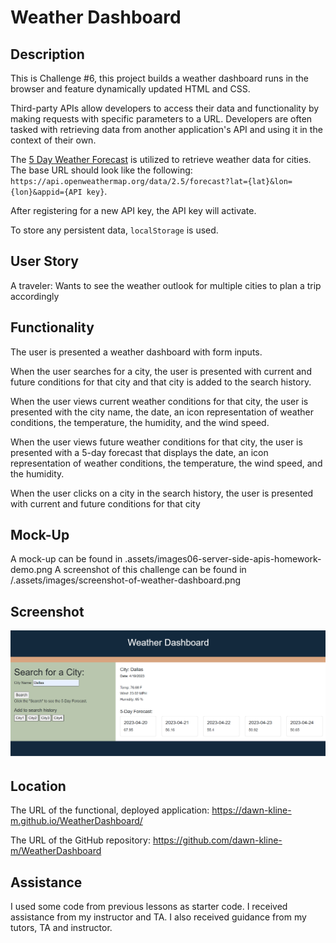 # Weather Dashboard

## Description

This is Challenge #6, this project builds a weather dashboard runs in the browser and feature dynamically updated HTML and CSS.

 Third-party APIs allow developers to access their data and functionality by making requests with specific parameters to a URL. Developers are often tasked with retrieving data from another application's API and using it in the context of their own. 

 The [5 Day Weather Forecast](https://openweathermap.org/forecast5) is utilized to retrieve weather data for cities. The base URL should look like the following: `https://api.openweathermap.org/data/2.5/forecast?lat={lat}&lon={lon}&appid={API key}`. 
 
 After registering for a new API key, the API key will activate.

To store any persistent data, `localStorage` is used.

## User Story

A traveler:
Wants to see the weather outlook for multiple cities
to plan a trip accordingly

## Functionality

The user is presented a weather dashboard with form inputs.

When the user searches for a city, the user is presented with current and future conditions for that city and that city is added to the search history.

When the user views current weather conditions for that city, the user is presented with the city name, the date, an icon representation of weather conditions, the temperature, the humidity, and the wind speed.

When the user views future weather conditions for that city, the user is presented with a 5-day forecast that displays the date, an icon representation of weather conditions, the temperature, the wind speed, and the humidity.

When the user clicks on a city in the search history, the user is presented with current and future conditions for that city

## Mock-Up

A mock-up can be found in .assets/images06-server-side-apis-homework-demo.png
A screenshot of this challenge can be found in /.assets/images/screenshot-of-weather-dashboard.png

## Screenshot

![portfolio screenshot](./images/screenshot-of-weather-dashboard.png)

## Location

The URL of the functional, deployed application: https://dawn-kline-m.github.io/WeatherDashboard/

The URL of the GitHub repository: https://github.com/dawn-kline-m/WeatherDashboard

## Assistance

I used some code from previous lessons as starter code.  I received assistance from my instructor and TA.  I also received guidance from my tutors, TA and instructor. 
